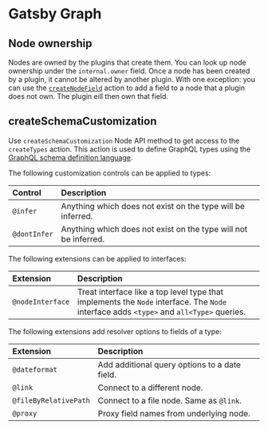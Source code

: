# Gatsby Graph

## Node ownership

Nodes are owned by the plugins that create them. You can look up node ownership
under the `internal.owner` field. Once a node has been created by a plugin, it
cannot be altered by another plugin. With one exception: you can use the
[`createNodeField`](https://www.gatsbyjs.com/docs/actions/#createNodeField)
action to add a field to a node that a plugin does not own. The plugin eill then
own that field.

## createSchemaCustomization

Use `createSchemaCustomization` Node API method to get access to the
`createTypes` action. This action is used to define GraphQL types using the
[GraphQL schema definition language](https://graphql.org/learn/schema/#type-system).

The following customization controls can be applied to types:

| Control      | Description                                                     |
| :----------- | :-------------------------------------------------------------- |
| `@infer`     | Anything which does not exist on the type will be inferred.     |
| `@dontInfer` | Anything which does not exist on the type will not be inferred. |

The following extensions can be applied to interfaces:

| Extension        | Description                                                                                                                             |
| :--------------- | :-------------------------------------------------------------------------------------------------------------------------------------- |
| `@nodeInterface` | Treat interface like a top level type that implements the `Node` interface. The `Node` interface adds `<type>` and `all<Type>` queries. |

The following extensions add resolver options to fields of a type:

| Extension             | Description                                   |
| :-------------------- | :-------------------------------------------- |
| `@dateformat`         | Add additional query options to a date field. |
| `@link`               | Connect to a different node.                  |
| `@fileByRelativePath` | Connect to a file node. Same as `@link`.      |
| `@proxy`              | Proxy field names from underlying node.       |
